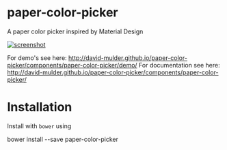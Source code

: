 paper-color-picker
==================

A paper color picker inspired by Material Design

[![screenshot](https://cloud.githubusercontent.com/assets/46602/11616912/36579ee6-9c87-11e5-9067-6a64922d6636.png)](http://david-mulder.github.io/paper-color-picker/components/paper-color-picker/demo/)

For demo's see here: http://david-mulder.github.io/paper-color-picker/components/paper-color-picker/demo/
For documentation see here: http://david-mulder.github.io/paper-color-picker/components/paper-color-picker/

Installation
===

Install with `bower` using

   bower install --save paper-color-picker
